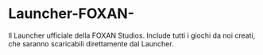 # Launcher-FOXAN-
Il Launcher ufficiale della FOXAN Studios. Include tutti i giochi da noi creati, che saranno scaricabili direttamente dal Launcher.
